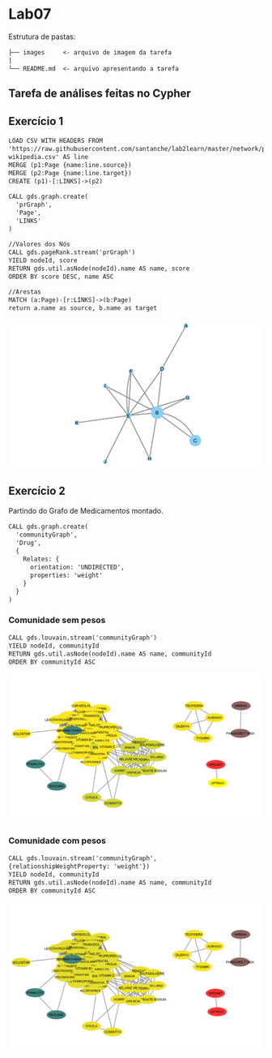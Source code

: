 # Lab07

Estrutura de pastas:

```
├── images     <- arquivo de imagem da tarefa
|
└── README.md  <- arquivo apresentando a tarefa
```

## Tarefa de análises feitas no Cypher

## Exercício 1
~~~Cypher
LOAD CSV WITH HEADERS FROM 'https://raw.githubusercontent.com/santanche/lab2learn/master/network/pagerank/pagerank-wikipedia.csv' AS line
MERGE (p1:Page {name:line.source})
MERGE (p2:Page {name:line.target})
CREATE (p1)-[:LINKS]->(p2)
~~~
~~~Cypher
CALL gds.graph.create(
  'prGraph',
  'Page',
  'LINKS'
)
~~~
~~~Cypher
//Valores dos Nós
CALL gds.pageRank.stream('prGraph')
YIELD nodeId, score
RETURN gds.util.asNode(nodeId).name AS name, score
ORDER BY score DESC, name ASC
~~~
~~~Cypher
//Arestas
MATCH (a:Page)-[r:LINKS]->(b:Page)
return a.name as source, b.name as target
~~~

![pagerank](images/page_rank.png)

## Exercício 2
Partindo do Grafo de Medicamentos montado.

~~~Cypher
CALL gds.graph.create(
  'communityGraph',
  'Drug',
  {
    Relates: {
      orientation: 'UNDIRECTED',
      properties: 'weight'
    }
  }
)
~~~

### Comunidade sem pesos 
~~~Cypher
CALL gds.louvain.stream('communityGraph')
YIELD nodeId, communityId
RETURN gds.util.asNode(nodeId).name AS name, communityId
ORDER BY communityId ASC
~~~
![community_wo_weight](images/community_wo_weight.png)

### Comunidade com pesos 
~~~Cypher
CALL gds.louvain.stream('communityGraph',  {relationshipWeightProperty: 'weight'})
YIELD nodeId, communityId
RETURN gds.util.asNode(nodeId).name AS name, communityId
ORDER BY communityId ASC
~~~
![community_w_weight](images/community_w_weight.png)